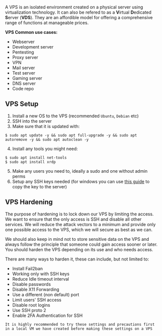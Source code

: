 A VPS is an isolated environment created on a physical server using virtualization technology. It can also be refered to as a **V**irtual **D**edicated **S**erver (**VDS**). They are an affordible model for offering a comprehensive range of functions at manageable prices.

**VPS Common use cases:**
- Webserver
- Development server
- Pentesting
- Proxy server
- VPN
- Mail server
- Test server
- Gaming server
- DNS server
- Code repo

## VPS Setup
1. Install a new OS to the VPS (recommended `Ubuntu`, `Debian` etc)
2. SSH into the server
3. Make sure that it is updated with:
```shell
$ sudo apt update -y && sudo apt full-upgrade -y && sudo apt autoremove -y && sudo apt autoclean -y
```
4. Install any tools you might need:
```shell
$ sudo apt install net-tools
$ sudo apt install xrdp
```
5. Make any users you need to, ideally a sudo and one without admin perms
6. Setup any SSH keys needed (for windows you can use [this guide](https://www.chrisjhart.com/Windows-10-ssh-copy-id/) to copy the key to the server)

## VPS Hardening
The purpose of hardening is to lock down our VPS by limiting the access. We want to ensure that the only access is SSH and disable all other services. We will reduce the attack vectors to a minimum and provide only one possible access to the VPS, which we will secure as best as we can.

We should also keep in mind not to store sensitive data on the VPS and always follow the principle that someone could gain access sooner or later. You should harden the VPS depending on its use and who needs access.

There are many ways to harden it, these can include, but not limited to:
- Install Fail2ban
- Working only with SSH keys
- Reduce Idle timeout interval
- Disable passwords
- Disable X11 Forwarding
- Use a different (non default) port
- Limit users' SSH access
- Disable root logins
- Use SSH proto 2
- Enable 2FA Authentication for SSH

`It is highly recommended to try these settings and precautions first in a local VM we have created before making these settings on a VPS`
